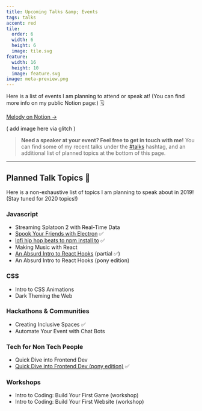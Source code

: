 ```yaml
---
title: Upcoming Talks &amp; Events
tags: talks
accent: red
tile:
  order: 6
  width: 6
  height: 6
  image: tile.svg
feature:
  width: 16
  height: 10
  image: feature.svg
image: meta-preview.png
---
```


Here is a list of events I am planning to attend or speak at! (You can find more info on my public Notion page:) 🗓

<a href="https://notion.melody.dev/" class="button uno" target="_blank" rel="noreferrer">Melody on Notion →</a>

( add image here via glitch )

> **Need a speaker at your event? Feel free to get in touch with me!** You can find some of my recent talks under the [#talks](/hashtag/talks) hashtag, and an additional list of planned topics at the bottom of this page.

---

## Planned Talk Topics 🤔

Here is a non-exhaustive list of topics I am planning to speak about in 2019! (Stay tuned for 2020 topics!)

### Javascript

- Streaming Splatoon 2 with Real-Time Data
- [Spook Your Friends with Electron](/spooky-electron) ✅
- [lofi hip hop beats to npm install to](/lofi-npm) ✅
- Making Music with React
- [An Absurd Intro to React Hooks](/react) (partial ✅)
- An Absurd Intro to React Hooks (pony edition)

### CSS

- Intro to CSS Animations
- Dark Theming the Web

### Hackathons &amp; Communities

- Creating Inclusive Spaces ✅
- Automate Your Event with Chat Bots

### Tech for Non Tech People

- Quick Dive into Frontend Dev
- [Quick Dive into Frontend Dev (pony edition)](https://speakerdeck.com/pixely/how-equestria-was-made-building-efnws-website-by-pixely-number-ponydev-at-everfree-northwest-1) ✅

### Workshops

- Intro to Coding: Build Your First Game (workshop)
- Intro to Coding: Build Your First Website (workshop)